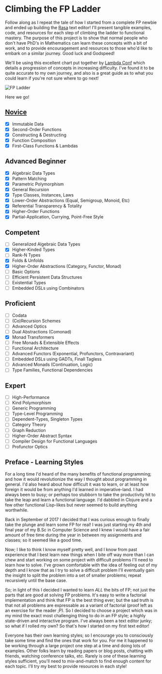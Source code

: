 Climbing the FP Ladder
======================

Follow along as I repeat the tale of how I started from a complete FP newbie
and ended up building the [Rasa](https://github.com/chrispenner/rasa) text
editor! I'll present tangible examples, code, and resources for each step of
climbing the ladder to functional mastery. The purpose of this project is to
show that normal people who don't have PhD's in Mathematics can learn these
concepts with a bit of work, and to provide encouragement and resources to those
who'd like to embark on a similar journey. Good luck and Godspeed!

We'll be using this excellent chart put together by [Lambda
Conf](http://lambdaconf.us/) which details a progression of concepts in
increasing difficulty. I've found it to be quite accurate to my own journey,
and also is a great guide as to what you could learn if you're not sure where
to go next!

![FP Ladder](./lambda-conf-fp-ladder.png "Lambda Conf FP Ladder")

Here we go!

[Novice](Novice)
------

- [x] Immutable Data
- [x] Second-Order Functions
- [x] Constructing & Destructing
- [x] Function Composition
- [x] First-Class Functions & Lambdas

Advanced Beginner
-----------------

- [x] Algebraic Data Types
- [x] Pattern Matching
- [x] Parametric Polymorphism
- [x] General Recursion
- [x] Type Classes, Instances, Laws
- [x] Lower-Order Abstractions (Equal, Semigroup, Monoid, Etc)
- [x] Referential Transparency & Totality
- [x] Higher-Order Functions
- [x] Partial-Application, Currying, Point-Free Style

Competent
---------

- [ ] Generalized Algebraic Data Types
- [x] Higher-Kinded Types
- [ ] Rank-N Types
- [x] Folds & Unfolds
- [x] Higher-Order Abstractions (Category, Functor, Monad)
- [ ] Basic Options
- [ ] Efficient Persistent Data Structures
- [ ] Existential Types
- [ ] Embedded DSLs using Combinators

Proficient
----------

- [ ] Codata
- [ ] (Co)Recursion Schemes
- [ ] Advanced Optics
- [ ] Dual Abstractions (Comonad)
- [x] Monad Transformers
- [ ] Free Monads & Extensible Effects
- [ ] Functional Architecture
- [ ] Advanced Functors (Exponential, Profunctors, Contravariant)
- [ ] Embedded DSLs using GADTs, Finall Tagless
- [ ] Advanced Monads (Continuation, Logic)
- [ ] Type Families, Functional Dependencies

Expert
------

- [ ] High-Performance
- [ ] Kind Polymorphism
- [ ] Generic Programming
- [ ] Type-Level Programming
- [ ] Dependent-Types, Singleton Types
- [ ] Category Theory
- [ ] Graph Reduction
- [ ] Higher-Order Abstract Syntax
- [ ] Compiler Design for Functional Languages
- [ ] Profunctor Optics

Preface - Learning Styles
-------------------------

For a long time I'd heard of the many benefits of functional programming; and
how it would revolutionize the way I thought about programming in general. I'd
also heard about how difficult it was to learn, or at least how foreign it would
be from anything I'd learned in imperative-land. I had always been to busy; or
perhaps too stubborn to take the productivity hit to take the leap and learn a
functional language. I'd dabbled in Clojure and a few other functional Lisp-likes
but never seemed to build anything worthwhile. 

Back in September of 2017 I decided that I was curious enough to finally take
the plunge and learn some FP for real! I was just starting my 4th and final
year of my B.Sc in Computer Science and I knew I would have a fair amount of
free time during the year in between my assignments and classes; so it seemed
like a good time.

Now; I like to think I know myself pretty well, and I know from past experience
that I best learn new things when I bite off way more than I can chew and start
working on some project with difficult problems I'll need to learn how to solve.
I've grown comfortable with the idea of feeling out of my depth and I know that
as I try to solve a difficult problem I'll eventually gain the insight to split
the problem into a set of smaller problems; repeat recursively until the base case.

So; in light of this I decided I wanted to learn *ALL* the bits of FP; not just
the parts that are good at solving FP problems. It's easy to write a factorial
implementation and think that FP is the best thing ever; but the sad truth is
that not all problems are expressable as a variant of factorial (proof left
as an exercise for the reader ;P). So I decided to choose a project which was in
my mind the exact most challenging thing to do in an FP style; a highly state-driven
and interactive program. I've always been a text editor junky; so what if I
rolled my own? So that's how I started on my first text editor!

Everyone has their own learning styles; so I encourage you to consciously take
some time and find the ones that work for you. For me it happened to be working
through a large project one step at a time and doing lots of examples. Other
folks learn by reading papers or blog posts, chatting with friends, watching
conference talks, etc. Rarely is one of these learning styles sufficient,
you'll need to mix-and-match to find enough content for each topic. I'll try my 
best to provide resources in each style!
